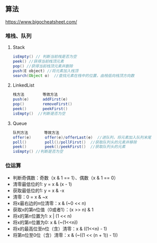 ## 算法

https://www.bigocheatsheet.com/



### 堆栈、队列

1. Stack

   ```java
   isEmpty() // 判断当前栈是否为空
   peek() //获得当前栈顶元素
   pop() //获得当前栈顶元素并删除
   push(E object) //将元素加入栈顶
   search(Object o)  //查找元素在栈中的位置，由栈低向栈顶方向数
   ```

2. LinkedList

   ```java
   栈方法        等效方法
   push(e)      addFirst(e)
   pop()        removeFirst()
   peek()       peekFirst()
   isEmpty()  //判断是否为空	
   ```

3. Queue

   ```java
   队列方法       等效方法
   offer(e)      offer(e)/offerLast(e)  //进队列，将元素加入队列末尾
   poll()        poll()/pollFirst()  //获取队列头的元素并移除
   peek()        peek()/peekFirst()  //获取队列头的元素
   isEmpty() //判断是否为空
   ```

   

### 位运算

- 判断奇偶数：奇数（x & 1 == 1）、偶数（x & 1 == 0）
- 清零最低位的1: y = x & (x - 1)
- 获取最低位的1: y = x & -x
- 清零：0 = x & ~x
- 将x最右边的n位清零：x & (~0 << n)
- 获取x的第n位值（0或者1）：(x >> n) & 1
- 将x的第n位置为1: x | (1 << n)
- 将x的第n位置为0: x & (~(1<<n))
- 将x的最高位至n位（含）清零：x & ((1<<n) - 1)
- 将第n位至0位（含）清零：x & (~((1 << (n + 1)) - 1))

